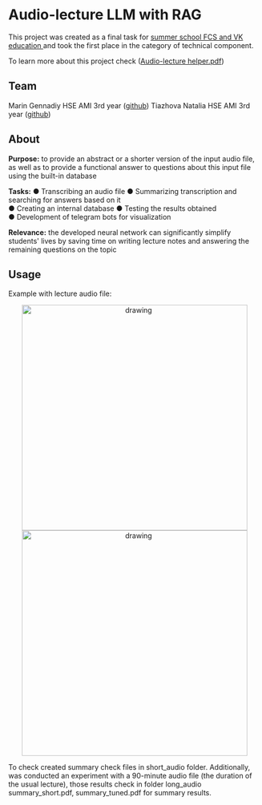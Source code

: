 # Audio-lecture LLM with RAG

This project was created as a final task for [summer school FCS and VK education ](https://cs.hse.ru/summerschool-vk/)  and took the first place in the category of technical component.

To learn more about this project check ([Audio-lecture helper.pdf](https://github.com/gennadiymarin/hse-vk_llm/blob/main/Audio-lecture%20helper.pdf))

## Team

Marin Gennadiy HSE AMI 3rd year ([github](https://github.com/gennadiymarin))
Tiazhova Natalia HSE AMI 3rd year ([github](https://github.com/ntyazh))

## About

**Purpose:** to provide  an  abstract  or  a  shorter  version of the  input  audio file,  as  well as to provide a functional  answer  to  questions  about  this  input  file  using the built-in database

**Tasks:** 
●  Transcribing an audio file 
●  Summarizing  transcription  and  searching for answers  based  on  it  
●  Creating an internal  database 
●  Testing the results obtained  
●  Development of telegram  bots  for visualization 

**Relevance:** the developed  neural  network  can  significantly  simplify  students' lives by saving  time  on  writing  lecture notes and  answering  the  remaining  questions  on the topic

## Usage

Example with lecture audio file:
<p align="center">
<img src="https://github.com/gennadiymarin/hse-vk_llm/blob/main/short_audio/1.png" alt="drawing" width="450"/> 
<img src="https://github.com/gennadiymarin/hse-vk_llm/blob/main/short_audio/2.png" alt="drawing" width="450"/>
</p>

To check created summary check files in short_audio folder. Additionally, was conducted an experiment with a 90-minute audio file (the duration of the usual lecture), those results check in folder long_audio summary_short.pdf, summary_tuned.pdf for summary results.
